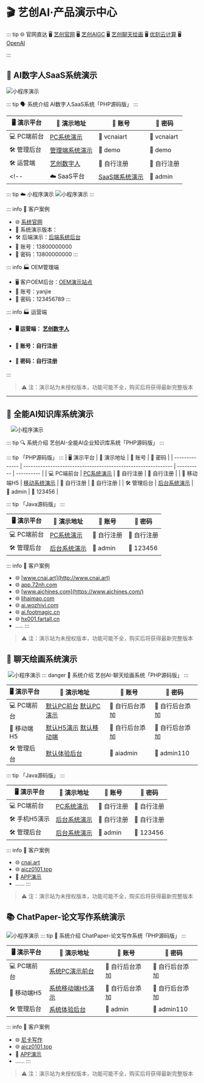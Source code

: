<!--
 * @Author: 枭格科技 348310633@qq.com
 * @Date: 2024-10-08 13:22:10
 * @LastEditors: 枭格科技 348310633@qq.com
 * @LastEditTime: 2024-11-08 18:36:27
 * @FilePath: \chataigc-doc\product\aigc\demo.md
 * @Description: 这是默认设置,请设置`customMade`, 打开koroFileHeader查看配置 进行设置: https://github.com/OBKoro1/koro1FileHeader/wiki/%E9%85%8D%E7%BD%AE
-->
# 🎬 艺创AI·产品演示中心

::: tip 🌐 官网直达
🖥️ [艺创官网](https://www.urlnet.cn/)
🖥️ [艺创AIGC](https://www.cnai.art)
🖥️ [艺创聊天绘画](https://cnai.art)
🖥️ [优刻云计算](https://www.ucloud.cn/)
🖥️ [OpenAI](https://api.cnai.art)

:::



 
## 🤖 AI数字人SaaS系统演示
![小程序演示](/public/images/home/v.png) 

::: tip 🗣️ 系统介绍
AI数字人SaaS系统「PHP源码版」
:::

| 🖥️ 演示平台     | 🔗 演示地址                                                    | 🔑 账号     | 🔐 密码     |
| -------------- | ------------------------------------------------------------- | ---------- | ---------- |
| 💻 PC端前台   | [PC系统演示](https://demo.cnai.art) | 📝 vcnaiart | 🔐 vcnaiart |
| 🛠️ 管理后台   | [管理端系统演示](https://demo.cnai.art/admin) | 👤 demo | 🔑 demo |
| 🛠️ 运营端     | [艺创数字人](https://v.cnai.art/) | 👤 自行注册 | 🔑 自行注册 |
<!-- | ☁️ SaaS平台   | [SaaS端系统演示](https://dm-saas-demo.chatmoney.cn/platform/) | 👤 admin | 🔑 mddaiSaas | -->


::: tip ☁️ 小程序演示    ![小程序演示](/public/images/vxcx.png) 
:::

::: info 📂 客户案例
- 🌐 [系统官网](http://urlnet.cn)
- 🚀 系统演示版本：
- 🛠️ 后端演示：[后端系统后台](https://1.jiweiyun.com/admin)
- 👤 账号：13800000000
- 🔐 密码：13800000000
:::

::: info 🏭 OEM管理端
- 🖥️ 客户OEM后台：[OEM演示站点](https://aisaas.11949.cn/admin/)
- 👤 账号：yanjie
- 🔐 密码：123456789
:::

::: info 🏭 运营端
- #### 🖥️ 运营端： [艺创数字人](https://v.cnai.art/) 
- #### 👤 账号：自行注册
- #### 🔐 密码：自行注册
:::

> ⚠️ 注：演示站为未授权版本，功能可能不全，购买后将获得最新完整版本

---

## 🧠 全能AI知识库系统演示
   ![小程序演示](/public/images/home/work.png) 

::: tip 🔍 系统介绍
艺创AI-全能AI企业知识库系统「PHP源码版」
:::

::: tip 「PHP源码版」
:::
| 🖥️ 演示平台     | 🔗 演示地址                                                    | 🔑 账号     | 🔐 密码     |
| -------------- | ------------------------------------------------------------- | ---------- | ---------- |
| 💻 PC端前台   | [PC系统演示](https://www.cnai.art/)             | 📝 自行注册 | 🔐 自行注册 |
| 📱 移动端H5   | [移动系统演示](https://www.cnai.art/mobile/) | 📝 自行注册 | 🔐 自行注册 |
| 🛠️ 管理后台   | [后台系统演示](https://ai-demo.chatmoney.cn/admin) | 👤 admin | 🔑 123456 |



::: tip 「Java源码版」
:::

| 🖥️ 演示平台     | 🔗 演示地址                                                    | 🔑 账号     | 🔐 密码     |
| -------------- | ------------------------------------------------------------- | ---------- | ---------- |
| 💻 PC端前台   | [PC系统演示](https://java-ai-front.chatmoney.cn)             | 📝 自行注册 | 🔐 自行注册 |
| 🛠️ 管理后台   | [后台系统演示](https://java-ai-admin-demo.chatmoney.cn/) | 👤 admin | 🔑 123456 |


::: info 📂 客户案例
- 🌐 [www.cnai.art](http://www.cnai.art)
- 🌐 [app.72nh.com](http://app.72nh.com)
- 🌐 [www.aichines.com](https://www.aichines.com/)
- 🌐 [lihaimao.com](https://lihaimao.com/)
- 🌐 [ai.wozhiyi.com](https://ai.wozhiyi.com/home/)
- 🌐 [ai.footmagic.cn](http://ai.footmagic.cn/)
- 🌐 [hx001.fartall.cn](https://hx001.fartall.cn)
- .....
:::

> ⚠️ 注：演示站为未授权版本，功能可能不全，购买后将获得最新完整版本



## 🎨 聊天绘画系统演示
 ![小程序演示](/public/images/home/ChatPainting.png) 
::: danger 🎨 系统介绍
艺创AI-聊天绘画系统「PHP源码版」
:::

| 🖥️ 演示平台     | 🔗 演示地址                                                                              | 🔑 账号         | 🔐 密码         |
| -------------- | --------------------------------------------------------------------------------------- | -------------- | -------------- |
| 💻 PC端前台   | [默认PC前台](https://ai1.demo.yixiangonline.com/) [默认PC演示 ](https://cnai.art/)                 | 📝 自行后台添加 | 🔐 自行后台添加 |
| 📱 移动端H5   | [默认H5演示](https://ai1.demo.yixiangonline.com/mobile/) [默认移动端](https://cnai.art/mobile/) | 📝 自行后台添加 | 🔐 自行后台添加 |
| 🛠️ 管理后台   | [默认体验后台](https://ai1.demo.yixiangonline.com/admin/)   | 👤 aiadmin      | 🔑 admin110     |




::: tip 「Java源码版」
:::

| 🖥️ 演示平台     | 🔗 演示地址                                                    | 🔑 账号     | 🔐 密码     |
| -------------- | ------------------------------------------------------------- | ---------- | ---------- |
| 💻 PC端前台   | [PC系统演示](https://java-chat-front.chatmoney.cn/pc/)             | 📝 自行注册 | 🔐 自行注册 |
| 🛠️ 手机H5演示 | [后台系统演示](https://java-chat-front.chatmoney.cn/mobile/) | 👤 自行注册 | 🔑 自行注册 |
| 🛠️ 管理后台   | [后台系统演示](https://java-chat-admin-demo.chatmoney.cn/) | 👤 admin | 🔑 123456 |






::: info 📂 客户案例
- 🌐 [cnai.art](http://cnai.art)
- 🌐 [aicz0101.top](https://aicz0101.top)
- 📱 [APP演示](https://www.123865.com/s/AIVRVv-eEIJA)
- ......
:::

> ⚠️ 注：演示站为未授权版本，功能可能不全，购买后将获得最新完整版本

 

## 📚 ChatPaper-论文写作系统演示
![小程序演示](/public/images/home/Thesis.png) 
::: tip 📖 系统介绍
ChatPaper-论文写作系统「PHP源码版」
:::

| 🖥️ 演示平台     | 🔗 演示地址                                                                            | 🔑 账号         | 🔐 密码         |
| -------------- | ------------------------------------------------------------------------------------- | -------------- | -------------- |
| 💻 PC端前台   | [系统PC演示前台](https://cp.demo.yixiangonline.com/generate/1)               | 📝 自行后台添加 | 🔐 自行后台添加 |
| 📱 移动端H5   | [系统移动端H5演示](https://cp.demo.yixiangonline.com/mobile/) | 📝 自行后台添加 | 🔐 自行后台添加 |
| 🛠️ 管理后台   | [系统体验后台](https://cp.demo.yixiangonline.com/admin/)   | 👤 admin        | 🔑 admin110     |


::: info 📂 客户案例
- 🌐 [尼卡写作](https://ai068.com/)
- 🌐 [aicz0101.top](https://aicz0101.top)
- 📱 [APP演示](https://www.123865.com/s/AIVRVv-eEIJA)
- ......
:::


> ⚠️ 注：演示站为未授权版本，功能可能不全，购买后将获得最新完整版本
